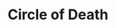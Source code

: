 ---
title: "Circle of Death"
index:
  - circle-of-death
permalink: /spells/circle-of-death/
tags:
  - Spell
  - 6th Level
  - Necromancy
  - Damage
  - Necrotic
available_for:
  - Sorcerer
  - Warlock
  - Wizard
level: "6th Level"
school: "Necromancy"
range: "150 ft"
area: "60 ft"
shape: "Sphere"
comp:
  - V
  - S
  - M
material: "the powder of a crushed black pearl worth at least 500 gp."
attack: "CON Save"
effect: "Necrotic"
description: |
  A sphere of negative energy ripples out in a 60-foot radius sphere from a point within range. Each creature in that area must make a constitution saving throw. A target takes 8d6 necrotic damage on a failed save, or half as much damage on a successful one.

  **At higher levels.** When you cast this spell using a spell slot of 7th level or higher, the damage increases by 2d6 for each slot level above 6th.
excerpt: "A sphere of negative energy ripples out in a 60-foot radius sphere from a point within range."
source: "Basic Rules"
---